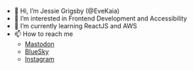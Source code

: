 - 👋 Hi, I’m Jessie Grigsby (@EveKaia)
- 👀 I’m interested in Frontend Development and Accessibility
- 🌱 I’m currently learning ReactJS and AWS
- 📫 How to reach me 
  - [Mastodon](https://tech.lgbt/@evekaia)
  - [BlueSky](https://bsky.app/profile/jessiegrigsby.bsky.social)
  - [Instagram](https://www.instagram.com/evekaia/)
